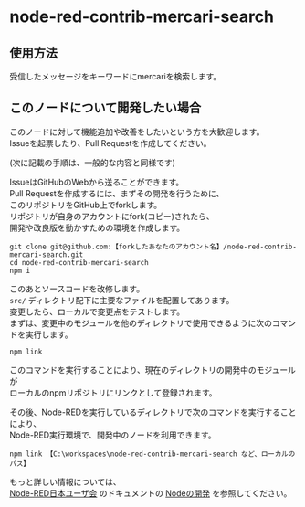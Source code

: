 
# node-red-contrib-mercari-search

## 使用方法

受信したメッセージをキーワードにmercariを検索します。  

## このノードについて開発したい場合

このノードに対して機能追加や改善をしたいという方を大歓迎します。  
Issueを起票したり、Pull Requestを作成してください。  

(次に記載の手順は、一般的な内容と同様です)  

IssueはGitHubのWebから送ることができます。  
Pull Requestを作成するには、まずその開発を行うために、  
このリポジトリをGitHub上でforkします。  
リポジトリが自身のアカウントにfork(コピー)されたら、  
開発や改良版を動かすための環境を作成します。  

```
git clone git@github.com:【forkしたあなたのアカウント名】/node-red-contrib-mercari-search.git
cd node-red-contrib-mercari-search
npm i
```

このあとソースコードを改修します。  
``src/`` ディレクトリ配下に主要なファイルを配置してあります。  
変更したら、ローカルで変更点をテストします。  
まずは、変更中のモジュールを他のディレクトリで使用できるように次のコマンドを実行します。  

```
npm link
```

このコマンドを実行することにより、現在のディレクトリの開発中のモジュールが  
ローカルのnpmリポジトリにリンクとして登録されます。  

その後、Node-REDを実行しているディレクトリで次のコマンドを実行することにより、  
Node-RED実行環境で、開発中のノードを利用できます。  

```
npm link 【C:\workspaces\node-red-contrib-mercari-search など、ローカルのパス】
```

もっと詳しい情報については、  
[Node-RED日本ユーザ会](https://nodered.jp/docs/) のドキュメントの [Nodeの開発](https://nodered.jp/docs/creating-nodes/) を参照してください。  
